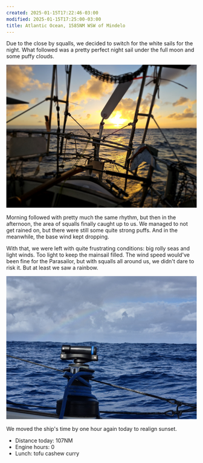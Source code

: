 ```yaml
---
created: 2025-01-15T17:22:46-03:00
modified: 2025-01-15T17:25:00-03:00
title: Atlantic Ocean, 1585NM WSW of Mindelo
---
```


Due to the close by squalls, we decided to switch for the white sails for the night. What followed was a pretty perfect night sail under the full moon and some puffy clouds.

![Image](../2025/06366357477b64313085120efbbafb91.jpg) 

Morning followed with pretty much the same rhythm, but then in the afternoon, the area of squalls finally caught up to us. We managed to not get rained on, but there were still some quite strong puffs. And in the meanwhile, the base wind kept dropping.

With that, we were left with quite frustrating conditions: big rolly seas and light winds. Too light to keep the mainsail filled. The wind speed would've been fine for the Parasailor, but with squalls all around us, we didn't dare to risk it. But at least we saw a rainbow.

![Image](../2025/21138f2e3d2f4bc88200118e27fbe98e.jpg) 

We moved the ship's time by one hour again today to realign sunset.

* Distance today: 107NM
* Engine hours: 0
* Lunch: tofu cashew curry
